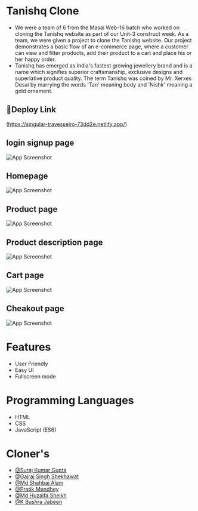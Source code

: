 
# Tanishq Clone

- We were a team of 6 from the Masai Web-16 batch who worked on cloning the Tanishq website as part of our Unit-3 construct week. As a team, we were given a project to clone the Tanishq website. Our project demonstrates a basic flow of an e-commerce page, where a customer can view and filter products, add their product to a cart and place his or her happy order.
-  Tanishq has emerged as India's fastest growing jewellery brand and is a name which signifies superior craftsmanship, exclusive designs and superlative product quality. The term Tanishq was coined by Mr. Xerxes Desai by marrying the words 'Tan' meaning body and 'Nishk' meaning a gold ornament.
## 🔗Deploy Link
(https://singular-travesseiro-73dd2e.netlify.app/)

## login signup page

![App Screenshot](https://user-images.githubusercontent.com/97525465/161365295-b8bec471-6a1e-48c5-b8bf-c9029ee398f3.png)



## Homepage

![App Screenshot](https://user-images.githubusercontent.com/97525465/161365301-89ff1ddc-71ae-4c54-b00f-388049c37454.png)

## Product page

![App Screenshot](https://user-images.githubusercontent.com/97525279/161365802-b69ae90f-361a-4aa4-a987-a924576d2d7b.png)

## Product description page

![App Screenshot](https://user-images.githubusercontent.com/97525279/161365804-fdf44a41-8e3e-4657-a230-599c3953040a.png)


## Cart page

![App Screenshot](https://user-images.githubusercontent.com/97525279/161365806-24a54a79-551f-4d85-9395-8281c102d0fb.png)



## Cheakout page

![App Screenshot](https://user-images.githubusercontent.com/97525279/161365807-4b544eb7-a9a6-44b0-9f52-b6a349a49e68.png)


# Features

- User Friendly
- Easy UI
- Fullscreen mode



# Programming Languages

- HTML
- CSS
- JavaScript (ES6)

# Cloner's

- [@Suraj Kumar Gupta](https://github.com/Surajbnp)
- [@Gajraj Singh Shekhawat](https://www.github.com/octokatherine)
- [@Md Shahbaj Alam](https://github.com/mdshahbajalam7)
- [@Pratik Mendhey](https://github.com/Mendheys)
- [@Md Huzaifa Sheikh](https://github.com/huzaifa621)
- [@K Bushra Jabeen](https://github.com/bushrajabeenk)

